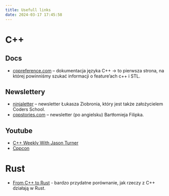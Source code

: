 ```yaml
---
title: Usefull links
date: 2024-03-17 17:45:58
---
```


# C++

## Docs

* [cppreference.com](https://en.cppreference.com/w/) – dokumentacja języka C++ -> to pierwsza strona, na której powinniśmy szukać informacji o feature’ach c++ i STL.

## Newslettery

* [ninjaletter](https://coders.school/ninjaletter/) – newsletter Łukasza Ziobronia, który jest także założycielem Coders School.
* [cppstories.com](https://www.cppstories.com/) – newsletter (po angielsku) Bartłomieja Filipka.

## Youtube

* [C++ Weekly With Jason Turner](https://www.youtube.com/@cppweekly)
* [Cppcon](https://www.youtube.com/@CppCon)

# Rust

* [From C++ to Rust](https://blog.stratifylabs.dev/device/2023-01-28-From-cpp-to-rust/) - bardzo przydatne porównanie, jak rzeczy z C++ działają w Rust.
